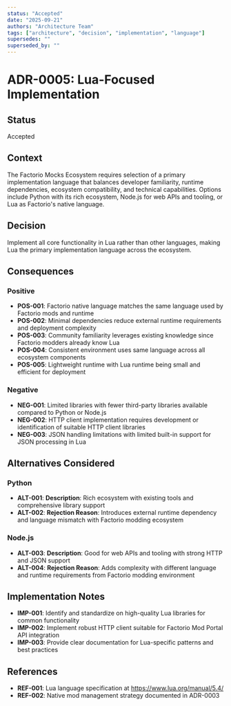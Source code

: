 ```yaml
---
status: "Accepted"
date: "2025-09-21"
authors: "Architecture Team"
tags: ["architecture", "decision", "implementation", "language"]
supersedes: ""
superseded_by: ""
---
```


# ADR-0005: Lua-Focused Implementation

## Status

Accepted

## Context

The Factorio Mocks Ecosystem requires selection of a primary implementation language that balances developer
familiarity, runtime dependencies, ecosystem compatibility, and technical capabilities. Options include Python with
its rich ecosystem, Node.js for web APIs and tooling, or Lua as Factorio's native language.

## Decision

Implement all core functionality in Lua rather than other languages, making Lua the primary implementation language
across the ecosystem.

## Consequences

### Positive

- **POS-001**: Factorio native language matches the same language used by Factorio mods and runtime
- **POS-002**: Minimal dependencies reduce external runtime requirements and deployment complexity
- **POS-003**: Community familiarity leverages existing knowledge since Factorio modders already know Lua
- **POS-004**: Consistent environment uses same language across all ecosystem components
- **POS-005**: Lightweight runtime with Lua runtime being small and efficient for deployment

### Negative

- **NEG-001**: Limited libraries with fewer third-party libraries available compared to Python or Node.js
- **NEG-002**: HTTP client implementation requires development or identification of suitable HTTP client libraries
- **NEG-003**: JSON handling limitations with limited built-in support for JSON processing in Lua

## Alternatives Considered

### Python

- **ALT-001**: **Description**: Rich ecosystem with existing tools and comprehensive library support
- **ALT-002**: **Rejection Reason**: Introduces external runtime dependency and language mismatch with Factorio
  modding ecosystem

### Node.js

- **ALT-003**: **Description**: Good for web APIs and tooling with strong HTTP and JSON support
- **ALT-004**: **Rejection Reason**: Adds complexity with different language and runtime requirements from Factorio
  modding environment

## Implementation Notes

- **IMP-001**: Identify and standardize on high-quality Lua libraries for common functionality
- **IMP-002**: Implement robust HTTP client suitable for Factorio Mod Portal API integration
- **IMP-003**: Provide clear documentation for Lua-specific patterns and best practices

## References

- **REF-001**: Lua language specification at <https://www.lua.org/manual/5.4/>
- **REF-002**: Native mod management strategy documented in ADR-0003
